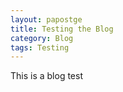 ```yaml
---
layout: papostge
title: Testing the Blog
category: Blog
tags: Testing
---
```


This is a blog test

<!--more-->